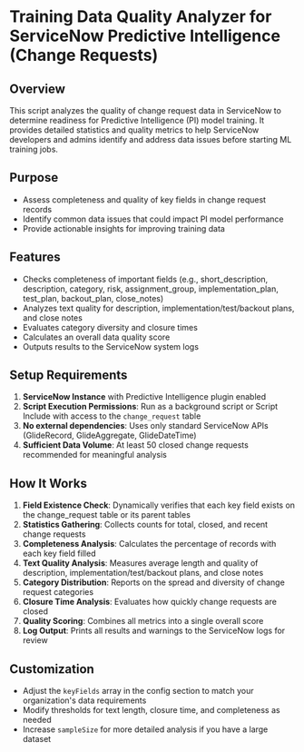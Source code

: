 # Training Data Quality Analyzer for ServiceNow Predictive Intelligence (Change Requests)

## Overview
This script analyzes the quality of change request data in ServiceNow to determine readiness for Predictive Intelligence (PI) model training. It provides detailed statistics and quality metrics to help ServiceNow developers and admins identify and address data issues before starting ML training jobs.

## Purpose
- Assess completeness and quality of key fields in change request records
- Identify common data issues that could impact PI model performance
- Provide actionable insights for improving training data

## Features
- Checks completeness of important fields (e.g., short_description, description, category, risk, assignment_group, implementation_plan, test_plan, backout_plan, close_notes)
- Analyzes text quality for description, implementation/test/backout plans, and close notes
- Evaluates category diversity and closure times
- Calculates an overall data quality score
- Outputs results to the ServiceNow system logs

## Setup Requirements
1. **ServiceNow Instance** with Predictive Intelligence plugin enabled
2. **Script Execution Permissions**: Run as a background script or Script Include with access to the `change_request` table
3. **No external dependencies**: Uses only standard ServiceNow APIs (GlideRecord, GlideAggregate, GlideDateTime)
4. **Sufficient Data Volume**: At least 50 closed change requests recommended for meaningful analysis

## How It Works
1. **Field Existence Check**: Dynamically verifies that each key field exists on the change_request table or its parent tables
2. **Statistics Gathering**: Collects counts for total, closed, and recent change requests
3. **Completeness Analysis**: Calculates the percentage of records with each key field filled
4. **Text Quality Analysis**: Measures average length and quality of description, implementation/test/backout plans, and close notes
5. **Category Distribution**: Reports on the spread and diversity of change request categories
6. **Closure Time Analysis**: Evaluates how quickly change requests are closed
7. **Quality Scoring**: Combines all metrics into a single overall score
8. **Log Output**: Prints all results and warnings to the ServiceNow logs for review

## Customization
- Adjust the `keyFields` array in the config section to match your organization's data requirements
- Modify thresholds for text length, closure time, and completeness as needed
- Increase `sampleSize` for more detailed analysis if you have a large dataset